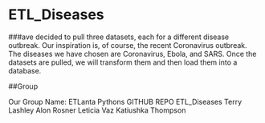 # ETL_Diseases

###ave decided to pull three datasets, each for a different disease outbreak. Our inspiration is, of course, the
recent Coronavirus outbreak. The diseases we have chosen are Coronavirus, Ebola, and SARS. Once the datasets are
pulled, we will transform them and then load them into a database.

##Group

Our Group Name: ETLanta Pythons
GITHUB REPO ETL_Diseases
Terry Lashley
Alon Rosner
Leticia Vaz
Katiushka Thompson
